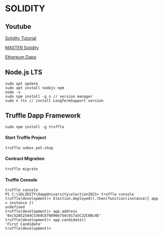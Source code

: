 # SOLIDITY

## Youtube

[Solidity Tutorial](https://www.youtube.com/watch?v=ipwxYa-F1uY)

[MASTER Solidity](https://www.youtube.com/watch?v=YJ-D1RMI0T0)

[Ethereum Dapp](https://www.youtube.com/watch?v=3681ZYbDSSk)

## Node.js LTS

```
sudo apt update
sudo apt install nodejs npm
node -v
sudo npm install -g n // version manager
sudo n lts // install LongTermSupport version
```

## Truffle Dapp Framework

```
sudo npm install -g truffle
```

#### Start Truffle Project

```
truffle unbox pet-shop
```

#### Contract Migration

```
truffle migrate
```

#### Truffle Console

```
truffle console
PS C:\SOLIDITY\DappUniversity\election2021> truffle console
truffle(development)> Election.deployed().then(function(instance){ app = instance })
undefined
truffle(development)> app.address
'0xc52852544C5364CEf6090e754c917a5C32C0Bc4E'
truffle(development)> app.candidate()
'First Candidate'
truffle(development)>
```
